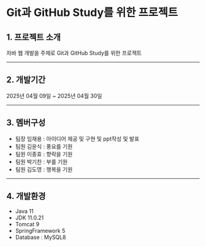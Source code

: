 # Git과 GitHub Study를 위한 프로젝트

## 1. 프로젝트 소개
자바 웹 개발을 주제로 Git과 GitHub Study를 위한 프로젝트
___

## 2. 개발기간
2025년 04월 09일 ~ 2025년 04월 30일
___

## 3. 멤버구성
* 팀장 임재용 : 아이디어 제공 및 구현 및 ppt작성 및 발표
* 팀원 김윤식 : 풍요를 기원
* 팀원 이종효 : 향락을 기원
* 팀원 박기찬 : 부를 기원
* 팀원 김도영 : 행복을 기원
___

## 4. 개발환경
- Java 11
- JDK 11.0.21
- Tomcat 9
- SpringFramework 5
- Database : MySQL8
